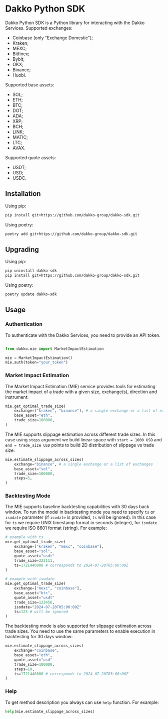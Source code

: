 # Dakko Python SDK

Dakko Python SDK is a Python library for interacting with the Dakko Services.
Supported exchanges:

- Coinbase (only "Exchange Domestic");
- Kraken;
- MEXC;
- Bitfinex;
- Bybit;
- OKX;
- Binance;
- Huobi.

Supported base assets:

- SOL;
- ETH;
- BTC;
- DOT;
- ADA;
- XRP;
- BCH;
- LINK;
- MATIC;
- LTC;
- AVAX.

Supported quote assets:

- USDT;
- USD;
- USDC.

## Installation

Using pip:

```bash
pip install git+https://github.com/dakko-group/dakko-sdk.git
```

Using poetry:

```bash
poetry add git+https://github.com/dakko-group/dakko-sdk.git
```

## Upgrading

Using pip:

```bash
pip uninstall dakko-sdk
pip install git+https://github.com/dakko-group/dakko-sdk.git
```

Using poetry:

```bash
poetry update dakko-sdk
```

## Usage

### Authentication

To authenticate with the Dakko Services, you need to provide an API token.

```python

from dakko.mie import MarketImpactEstimation

mie = MarketImpactEstimation()
mie.auth(token="your_token")
```

### Market Impact Estimation

The Market Impact Estimation (MIE) service provides tools for estimating the market impact of a trade with a given size, exchange(s), direction and instrument:

```python
mie.get_optimal_trade_size(
    exchange=["kraken", "binance"], # a single exchange or a list of exchanges
    base_asset="eth",
    trade_size=100000,
)
```

The MIE supports slippage estimation across different trade sizes. In this case using `steps` argument we build linear space with `start = 1000 USD` and `end = trade_size USD` points to build 2D distribution of slippage vs trade size:

```python
mie.estimate_slippage_across_sizes(
    exchange="binance", # a single exchange or a list of exchanges
    base_asset="sol",
    trade_size=100000,
    steps=5,
)
```

### Backtesting Mode

The MIE supports baseline backtesting capabilities with 30 days back window. To run the model in backtesting mode you need to specify `ts` or `isodate` parameter (if `isodate` is provided, `ts` will be ignored). In this case for `ts` we require UNIX timestamp format in seconds (integer), for `isodate` we require ISO 8601 format (string). For example:

```python
# example with ts
mie.get_optimal_trade_size(
    exchange=["kraken", "mexc", "coinbase"],
    base_asset="sol",
    quote_asset="usdt"
    trade_size=222111,
    ts=1721440800 # corresponds to 2024-07-20T05:00:00Z
)

# example with isodate
mie.get_optimal_trade_size(
    exchange=["mexc", "coinbase"],
    base_asset="btc",
    quote_asset="usdt"
    trade_size=123456,
    isodate="2024-07-20T05:00:00Z"
    ts=123 # will be ignored
)
```

The backtesting mode is also supported for slippage estimation across trade sizes. You need to use the same parameters to enable execution in backtesting for 30 days window:

```python
mie.estimate_slippage_across_sizes(
    exchange="coinbase",
    base_asset="eth",
    quote_asset="usd"
    trade_size=100000,
    steps=10,
    ts=1721440800 # corresponds to 2024-07-20T05:00:00Z
)
```

### Help

To get method description you always can use `help` function. For example:

```python
help(mie.estimate_slippage_across_sizes)
```
